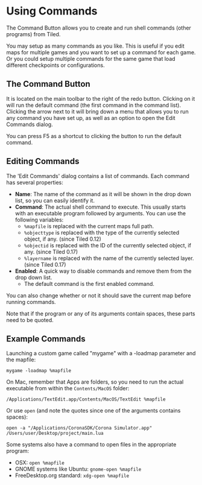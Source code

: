 # Using Commands

The Command Button allows you to create and run shell commands (other programs) from Tiled.

You may setup as many commands as you like. This is useful if you edit maps for multiple games and you want to set up a command for each game. Or you could setup multiple commands for the same game that load different checkpoints or configurations.

## The Command Button

It is located on the main toolbar to the right of the redo button. Clicking on it will run the default command (the first command in the command list). Clicking the arrow next to it will bring down a menu that allows you to run any command you have set up, as well as an option to open the Edit Commands dialog.

You can press F5 as a shortcut to clicking the button to run the default command.

## Editing Commands

The 'Edit Commands' dialog contains a list of commands. Each command has several properties:

* **Name**: The name of the command as it will be shown in the drop down list, so you can easily identify it.
* **Command**: The actual shell command to execute. This usually starts with an executable program followed by arguments. You can use the following variables:
    + `%mapfile` is replaced with the current maps full path.
    + `%objecttype` is replaced with the type of the currently selected object, if any. (since Tiled 0.12)
    + `%objectid` is replaced with the ID of the currently selected object, if any. (since Tiled 0.17)
    + `%layername` is replaced with the name of the currently selected layer. (since Tiled 0.17)
* **Enabled**: A quick way to disable commands and remove them from the drop down list.
    + The default command is the first enabled command.

You can also change whether or not it should save the current map before running commands.

Note that if the program or any of its arguments contain spaces, these parts need to be quoted.

## Example Commands

Launching a custom game called "mygame" with a -loadmap parameter and the mapfile:

    mygame -loadmap %mapfile

On Mac, remember that Apps are folders, so you need to run the actual executable from within the `Contents/MacOS` folder:

    /Applications/TextEdit.app/Contents/MacOS/TextEdit %mapfile

Or use `open` (and note the quotes since one of the arguments contains spaces):

    open -a "/Applications/CoronaSDK/Corona Simulator.app" /Users/user/Desktop/project/main.lua

Some systems also have a command to open files in the appropriate program:

* OSX: `open %mapfile`
* GNOME systems like Ubuntu: `gnome-open %mapfile`
* FreeDesktop.org standard: `xdg-open %mapfile`
